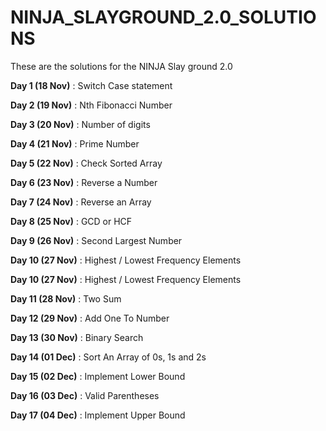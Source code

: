 # NINJA_SLAYGROUND_2.0_SOLUTIONS
These are the solutions for the NINJA Slay ground 2.0

**Day 1 (18 Nov)** : Switch Case statement

**Day 2 (19 Nov)** : Nth Fibonacci Number

**Day 3 (20 Nov)** : Number of digits

**Day 4 (21 Nov)** : Prime Number

**Day 5 (22 Nov)** : Check Sorted Array

**Day 6 (23 Nov)** : Reverse a Number

**Day 7 (24 Nov)** : Reverse an Array

**Day 8 (25 Nov)** :  GCD or HCF

**Day 9 (26 Nov)** :  Second Largest Number

**Day 10 (27 Nov)** : Highest / Lowest Frequency Elements

**Day 10 (27 Nov)** : Highest / Lowest Frequency Elements

**Day 11 (28 Nov)** :  Two Sum

**Day 12 (29 Nov)** :  Add One To Number

**Day 13 (30 Nov)** :  Binary Search

**Day 14 (01 Dec)** :  Sort An Array of 0s, 1s and 2s

**Day 15 (02 Dec)** :  Implement Lower Bound

**Day 16 (03 Dec)** :  Valid Parentheses

**Day 17 (04 Dec)** :  Implement Upper Bound


